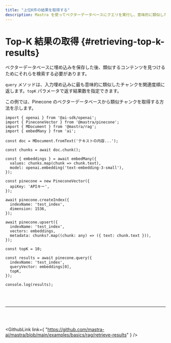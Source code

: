 ```yaml
---
title: "上位K件の結果を取得する"
description: Mastra を使ってベクターデータベースにクエリを実行し、意味的に類似したチャンクを取得する例。
---
```


# Top-K 結果の取得 \{#retrieving-top-k-results\}

ベクターデータベースに埋め込みを保存した後、類似するコンテンツを見つけるためにそれらを検索する必要があります。

`query` メソッドは、入力埋め込みに最も意味的に類似したチャンクを関連度順に返します。`topK` パラメータで返す結果数を指定できます。

この例では、Pinecone のベクターデータベースから類似チャンクを取得する方法を示します。

```tsx copy
import { openai } from '@ai-sdk/openai';
import { PineconeVector } from '@mastra/pinecone';
import { MDocument } from '@mastra/rag';
import { embedMany } from 'ai';

const doc = MDocument.fromText('テキストの内容...');

const chunks = await doc.chunk();

const { embeddings } = await embedMany({
  values: chunks.map(chunk => chunk.text),
  model: openai.embedding('text-embedding-3-small'),
});

const pinecone = new PineconeVector({
  apiKey: 'APIキー',
});

await pinecone.createIndex({
  indexName: 'test_index',
  dimension: 1536,
});

await pinecone.upsert({
  indexName: 'test_index',
  vectors: embeddings,
  metadata: chunks?.map((chunk: any) => ({ text: chunk.text })),
});

const topK = 10;

const results = await pinecone.query({
  indexName: 'test_index',
  queryVector: embeddings[0],
  topK,
});

console.log(results);
```

<br />

<br />

<hr className="dark:border-[#404040] border-gray-300" />

<br />

<br />

<GithubLink
  link={
"https://github.com/mastra-ai/mastra/blob/main/examples/basics/rag/retrieve-results"
}
/>
